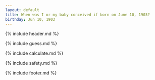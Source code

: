 ```yaml
---
layout: default
title: When was I or my baby conceived if born on June 10, 1903?
birthday: Jun 10, 1903
---
```


{% include header.md %}

{% include guess.md %}

{% include calculate.md %}

{% include safety.md %}

{% include footer.md %}



